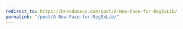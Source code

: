 ```yaml
---
redirect_to: https://brendoneus.com/post/A-New-Face-for-RegExLib/
permalink: "/post/A-New-Face-for-RegExLib/"
---
```

